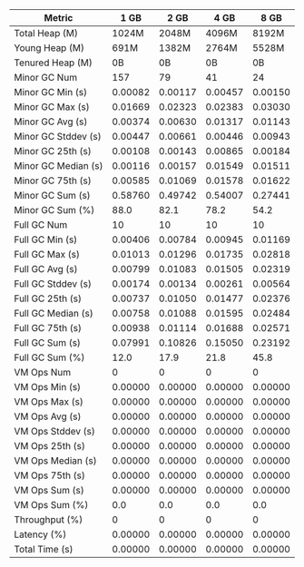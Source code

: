 | Metric | 1 GB | 2 GB | 4 GB | 8 GB |
|------|----|----|----|----|
| Total Heap (M) | 1024M | 2048M | 4096M | 8192M |
| Young Heap (M) | 691M | 1382M | 2764M | 5528M |
| Tenured Heap (M) | 0B | 0B | 0B | 0B |
| Minor GC Num | 157 | 79 | 41 | 24 |
| Minor GC Min (s) | 0.00082 | 0.00117 | 0.00457 | 0.00150 |
| Minor GC Max (s) | 0.01669 | 0.02323 | 0.02383 | 0.03030 |
| Minor GC Avg (s) | 0.00374 | 0.00630 | 0.01317 | 0.01143 |
| Minor GC Stddev (s) | 0.00447 | 0.00661 | 0.00446 | 0.00943 |
| Minor GC 25th (s) | 0.00108 | 0.00143 | 0.00865 | 0.00184 |
| Minor GC Median (s) | 0.00116 | 0.00157 | 0.01549 | 0.01511 |
| Minor GC 75th (s) | 0.00585 | 0.01069 | 0.01578 | 0.01622 |
| Minor GC Sum (s) | 0.58760 | 0.49742 | 0.54007 | 0.27441 |
| Minor GC Sum (%) | 88.0 | 82.1 | 78.2 | 54.2 |
| Full GC Num | 10 | 10 | 10 | 10 |
| Full GC Min (s) | 0.00406 | 0.00784 | 0.00945 | 0.01169 |
| Full GC Max (s) | 0.01013 | 0.01296 | 0.01735 | 0.02818 |
| Full GC Avg (s) | 0.00799 | 0.01083 | 0.01505 | 0.02319 |
| Full GC Stddev (s) | 0.00174 | 0.00134 | 0.00261 | 0.00564 |
| Full GC 25th (s) | 0.00737 | 0.01050 | 0.01477 | 0.02376 |
| Full GC Median (s) | 0.00758 | 0.01088 | 0.01595 | 0.02484 |
| Full GC 75th (s) | 0.00938 | 0.01114 | 0.01688 | 0.02571 |
| Full GC Sum (s) | 0.07991 | 0.10826 | 0.15050 | 0.23192 |
| Full GC Sum (%) | 12.0 | 17.9 | 21.8 | 45.8 |
| VM Ops Num | 0 | 0 | 0 | 0 |
| VM Ops Min (s) | 0.00000 | 0.00000 | 0.00000 | 0.00000 |
| VM Ops Max (s) | 0.00000 | 0.00000 | 0.00000 | 0.00000 |
| VM Ops Avg (s) | 0.00000 | 0.00000 | 0.00000 | 0.00000 |
| VM Ops Stddev (s) | 0.00000 | 0.00000 | 0.00000 | 0.00000 |
| VM Ops 25th (s) | 0.00000 | 0.00000 | 0.00000 | 0.00000 |
| VM Ops Median (s) | 0.00000 | 0.00000 | 0.00000 | 0.00000 |
| VM Ops 75th (s) | 0.00000 | 0.00000 | 0.00000 | 0.00000 |
| VM Ops Sum (s) | 0.00000 | 0.00000 | 0.00000 | 0.00000 |
| VM Ops Sum (%) | 0.0 | 0.0 | 0.0 | 0.0 |
| Throughput (%) | 0 | 0 | 0 | 0 |
| Latency (%) | 0.00000 | 0.00000 | 0.00000 | 0.00000 |
| Total Time (s) | 0.00000 | 0.00000 | 0.00000 | 0.00000 |
